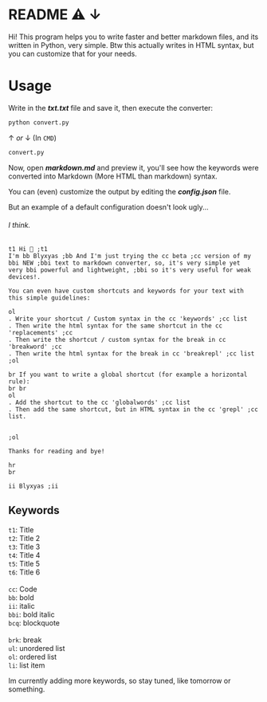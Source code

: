 # README ⚠️ ↓

Hi! This program helps you to write faster and better markdown files, and its written in Python, very simple.
Btw this actually writes in HTML syntax, but you can customize that for your needs.

# Usage

Write in the ***txt.txt*** file and save it, then execute the converter:

```python
python convert.py
```
↑ *or* ↓ (In `CMD`)
```python
convert.py
```

Now, open ***markdown.md*** and preview it, you'll see how the keywords were converted into Markdown (More HTML than markdown) syntax.

You can (even) customize the output by editing the ***config.json*** file.

But an example of a default configuration doesn't look ugly... <h6>I think.</h6>

```
t1 Hi 👋 ;t1
I'm bb Blyxyas ;bb And I'm just trying the cc beta ;cc version of my bbi NEW ;bbi text to markdown converter, so, it's very simple yet
very bbi powerful and lightweight, ;bbi so it's very useful for weak devices!.

You can even have custom shortcuts and keywords for your text with this simple guidelines:

ol
. Write your shortcut / Custom syntax in the cc 'keywords' ;cc list
. Then write the html syntax for the same shortcut in the cc 'replacements' ;cc
. Then write the shortcut / custom syntax for the break in cc 'breakword' ;cc
. Then write the html syntax for the break in cc 'breakrepl' ;cc list
;ol

br If you want to write a global shortcut (for example a horizontal rule):
br br
ol
. Add the shortcut to the cc 'globalwords' ;cc list
. Then add the same shortcut, but in HTML syntax in the cc 'grepl' ;cc list.


;ol

Thanks for reading and bye!

hr
br

ii Blyxyas ;ii
```


## Keywords

`t1`: Title <br>
`t2`: Title 2<br>
`t3`: Title 3<br>
`t4`: Title 4<br>
`t5`: Title 5<br>
`t6`: Title 6<br><br>
`cc`: Code<br>
`bb`: bold<br>
`ii`: italic<br>
`bbi`: bold italic<br>
`bcq`: blockquote<br><br>
`brk`: break<br>
`ul`: unordered list<br>
`ol`: ordered list<br>
`li`: list item<br>


Im currently adding more keywords, so stay tuned, like tomorrow or something.